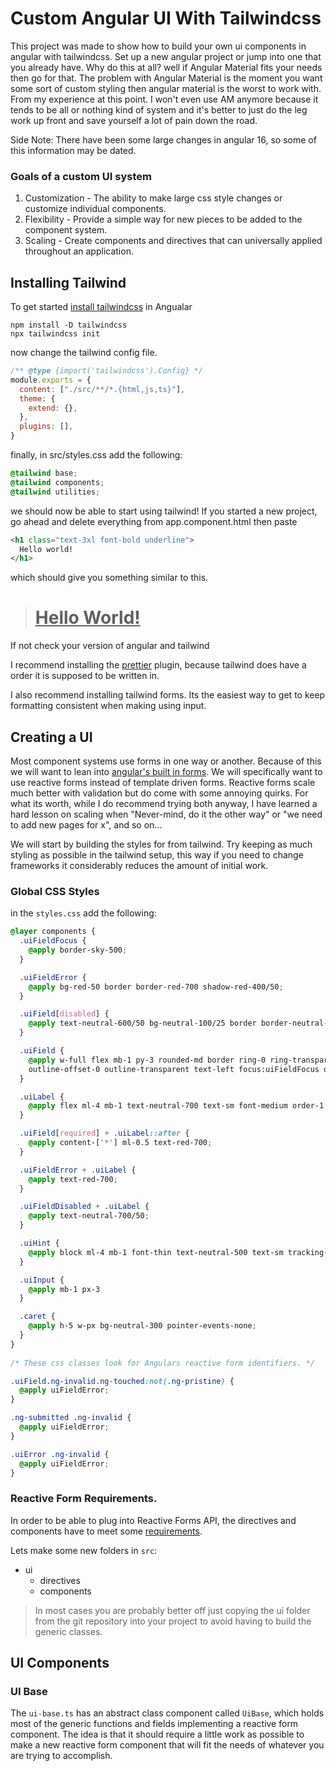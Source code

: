 # Custom Angular UI With Tailwindcss

This project was made to show how to build your own ui components in angular with tailwindcss. 
Set up a new angular project or jump into one that you already have. 
Why do this at all? well if Angular Material fits your needs then go for that. The problem with Angular Material is the moment you want some sort of custom styling then angular material is the worst to work with.
From my experience at this point. I won't even use AM anymore because it tends to be all or nothing kind of system and it's better to just do the leg work up front and save yourself a lot of pain down the road.

Side Note: There have been some large changes in angular 16, so some of this information may be dated.

### Goals of a custom UI system
1. Customization - The ability to make large css style changes or customize individual components.
2. Flexibility - Provide a simple way for new pieces to be added to the component system.
3. Scaling - Create components and directives that can universally applied throughout an application.


## Installing Tailwind

To get started [install tailwindcss](https://tailwindcss.com/docs/installation) in Angualar


```shell
npm install -D tailwindcss
npx tailwindcss init
```

now change the tailwind config file.
```javascript
/** @type {import('tailwindcss').Config} */
module.exports = {
  content: ["./src/**/*.{html,js,ts}"],
  theme: {
    extend: {},
  },
  plugins: [],
}
```

finally, in src/styles.css add the following:

```css
@tailwind base;
@tailwind components;
@tailwind utilities;
```

we should now be able to start using tailwind!
If you started a new project, go ahead and delete everything from app.component.html then paste

```html
<h1 class="text-3xl font-bold underline">
  Hello world!
</h1>
```
 which should give you something similar to this. 

 <blockquote><h1><strong><u>Hello World!</u></strong></h1></blockquote>

If not check your version of angular and tailwind

I recommend installing the [prettier](https://tailwindcss.com/blog/automatic-class-sorting-with-prettier) plugin, because tailwind does have a order it is supposed to be written in.

I also recommend installing tailwind forms. Its the easiest way to get to keep formatting consistent when making using input.

## Creating a UI

Most component systems use forms in one way or another. Because of this we will want to lean into [angular's built in forms](https://angular.io/guide/forms-overview).
We will specifically want to use reactive forms instead of template driven forms. Reactive forms scale much better with validation but do come with some annoying quirks.
For what its worth, while I do recommend trying both anyway, I have learned a hard lesson on scaling when "Never-mind, do it the other way" or "we need to add new pages for x", and so on...

We will start by building the styles for from tailwind. Try keeping as much styling as possible in the tailwind setup, 
this way if you need to change frameworks it considerably reduces the amount of initial work.

### Global CSS Styles

in the `styles.css` add the following:
```css
@layer components {
  .uiFieldFocus { 
    @apply border-sky-500;
  }

  .uiFieldError {
    @apply bg-red-50 border border-red-700 shadow-red-400/50;
  }

  .uiField[disabled] {
    @apply text-neutral-600/50 bg-neutral-100/25 border border-neutral-400/50 shadow-neutral-400/50 pointer-events-none;
  }

  .uiField {
    @apply w-full flex mb-1 py-3 rounded-md border ring-0 ring-transparent outline-0
    outline-offset-0 outline-transparent text-left focus:uiFieldFocus order-2;
  }

  .uiLabel {
    @apply flex ml-4 mb-1 text-neutral-700 text-sm font-medium order-1;
  }

  .uiField[required] + .uiLabel::after {
    @apply content-['*'] ml-0.5 text-red-700;
  }

  .uiFieldError + .uiLabel {
    @apply text-red-700;
  }

  .uiFieldDisabled + .uiLabel {
    @apply text-neutral-700/50;
  }

  .uiHint {
    @apply block ml-4 mb-1 font-thin text-neutral-500 text-sm tracking-wide order-3;
  }

  .uiInput {
    @apply mb-1 px-3
  }

  .caret {
    @apply h-5 w-px bg-neutral-300 pointer-events-none;
  }
}
 
/* These css classes look for Angulars reactive form identifiers. */

.uiField.ng-invalid.ng-touched:not(.ng-pristine) {
  @apply uiFieldError;
}

.ng-submitted .ng-invalid {
  @apply uiFieldError;
}

.uiError .ng-invalid {
  @apply uiFieldError;
}

```


### Reactive Form Requirements.

In order to be able to plug into Reactive Forms API, the directives and components have to meet some [requirements](https://angular.io/guide/reactive-forms#reactive-forms-api-summary). 



Lets make some new folders in `src`:
* ui
  + directives
  + components
> In most cases you are probably better off just copying the ui folder from the git repository into your project to avoid having to build the generic classes.

## UI Components

### UI Base

The `ui-base.ts` has an abstract class component called `UiBase`, 
which holds most of the generic functions and fields implementing a reactive form component. 
The idea is that it should require a little work as possible to make a new reactive form component 
that will fit the needs of whatever you are trying to accomplish.



